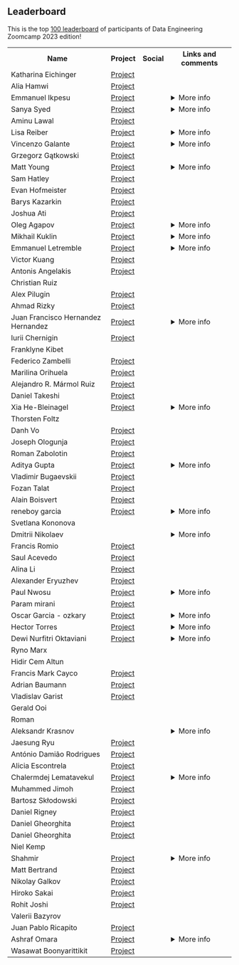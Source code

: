 ## Leaderboard 

This is the top [100 leaderboard](https://docs.google.com/spreadsheets/d/e/2PACX-1vTbL00GcdQp0bJt9wf1ROltMq7s3qyxl-NYF7Pvk79Jfxgwfn9dNWmPD_yJHTDq_Wzvps8EIr6cOKWm/pubhtml)
of participants of Data Engineering Zoomcamp 2023 edition!

<table>
<tr>
  <th>Name</th>
  <th>Project</th>
  <th>Social</th>
  <th>Links and comments</th>
</tr>
<tr>
<td>Katharina Eichinger</td>
<td><a href="https://github.com/PandaKata/dezoomcamp-project">Project</a></td>
<td> <a href="https://www.linkedin.com/in/katharina-eichinger/"><img src="https://user-images.githubusercontent.com/875246/192300614-2ce22ed5-bbc4-4684-8098-d8128d71aac5.png" height="16em" /></a> <a href="https://github.com/PandaKata"><img src="https://user-images.githubusercontent.com/875246/192300611-a606521b-cb76-4090-be8e-7cc21752b996.png" height="16em" /></a></td>
<td></td>
</tr>
<tr>
<td>Alia Hamwi</td>
<td><a href="https://github.com/AliaHa3/data-engineering-zoomcamp-project">Project</a></td>
<td> <a href="https://www.linkedin.com/in/alia-hamwi/"><img src="https://user-images.githubusercontent.com/875246/192300614-2ce22ed5-bbc4-4684-8098-d8128d71aac5.png" height="16em" /></a> <a href="https://github.com/AliaHa3"><img src="https://user-images.githubusercontent.com/875246/192300611-a606521b-cb76-4090-be8e-7cc21752b996.png" height="16em" /></a></td>
<td></td>
</tr>
<tr>
<td>Emmanuel Ikpesu</td>
<td><a href="https://github.com/uchiharon/DataTalksClub_de-zoomcamp_CapStone_Project">Project</a></td>
<td> <a href="https://www.linkedin.com/in/emmanuel-ikpesu-393708132/"><img src="https://user-images.githubusercontent.com/875246/192300614-2ce22ed5-bbc4-4684-8098-d8128d71aac5.png" height="16em" /></a> <a href="https://github.com/uchiharon"><img src="https://user-images.githubusercontent.com/875246/192300611-a606521b-cb76-4090-be8e-7cc21752b996.png" height="16em" /></a></td>
<td><details>
<summary>More info</summary>


Links:

<ul>
<li><a href="https://medium.com/@emmanarutops2/automating-data-pipelines-using-prefect-block-98d9b16f16bc">Automating Data Pipelines Using Prefect Block</a></li>
</ul></details></td>
</tr>
<tr>
<td>Sanya Syed</td>
<td><a href="https://github.com/sanyassyed/sf_eviction">Project</a></td>
<td> <a href="http://linkedin.com/in/sanyasy"><img src="https://user-images.githubusercontent.com/875246/192300614-2ce22ed5-bbc4-4684-8098-d8128d71aac5.png" height="16em" /></a> <a href="https://github.com/sanyassyed"><img src="https://user-images.githubusercontent.com/875246/192300611-a606521b-cb76-4090-be8e-7cc21752b996.png" height="16em" /></a></td>
<td><details>
<summary>More info</summary>


Links:

<ul>
<li><a href="https://resume.creddle.io/resume/1so01cu6gx7">My Resume</a></li>
</ul>

> I am excited about the prospect of securing a challenging role as a Data Engineer, where I can utilise my skills and expertise to contribute meaningfully to an organisation's data-driven initiatives. </details></td>
</tr>
<tr>
<td>Aminu Lawal</td>
<td><a href="https://github.com/zabull1/cycling_DE_project">Project</a></td>
<td> <a href="https://www.linkedin.com/in/aminu-lawal-600920100/"><img src="https://user-images.githubusercontent.com/875246/192300614-2ce22ed5-bbc4-4684-8098-d8128d71aac5.png" height="16em" /></a> <a href="https://github.com/zabull1"><img src="https://user-images.githubusercontent.com/875246/192300611-a606521b-cb76-4090-be8e-7cc21752b996.png" height="16em" /></a></td>
<td></td>
</tr>
<tr>
<td>Lisa Reiber</td>
<td><a href="https://github.com/lisallreiber/biketheft_berlin">Project</a></td>
<td> <a href="https://www.linkedin.com/in/lisareiber/"><img src="https://user-images.githubusercontent.com/875246/192300614-2ce22ed5-bbc4-4684-8098-d8128d71aac5.png" height="16em" /></a> <a href="https://github.com/lisallreiber"><img src="https://user-images.githubusercontent.com/875246/192300611-a606521b-cb76-4090-be8e-7cc21752b996.png" height="16em" /></a></td>
<td><details>
<summary>More info</summary>


Links:

<ul>
<li><a href="https://lookerstudio.google.com/u/2/reporting/8a06d083-e46f-403a-bcb0-d3ff23434e24/page/p_nmv21l7w4c">Project Dashboard</a></li>
</ul>

> always happy to connect with other data enthusiasts over topics like low-budget data engineering solutions for non-profits or AI solutions for non-profits</details></td>
</tr>
<tr>
<td>Vincenzo Galante</td>
<td><a href="https://lookerstudio.google.com/u/0/reporting/ebdf68e1-27f7-435b-8add-a4018681f801/page/BkBJD">Project</a></td>
<td> <a href="https://www.linkedin.com/in/galantevincenzo/"><img src="https://user-images.githubusercontent.com/875246/192300614-2ce22ed5-bbc4-4684-8098-d8128d71aac5.png" height="16em" /></a> <a href="https://github.com/VincenzoGalante"><img src="https://user-images.githubusercontent.com/875246/192300611-a606521b-cb76-4090-be8e-7cc21752b996.png" height="16em" /></a></td>
<td><details>
<summary>More info</summary>



> Thank you for having this course!</details></td>
</tr>
<tr>
<td>Grzegorz Gątkowski </td>
<td><a href="https://github.com/GrzegorzGatkowski/Air_Pollution_Pipeline">Project</a></td>
<td> <a href="https://www.linkedin.com/in/grzegorz-g%C4%85tkowski-811727125/"><img src="https://user-images.githubusercontent.com/875246/192300614-2ce22ed5-bbc4-4684-8098-d8128d71aac5.png" height="16em" /></a> <a href="https://github.com/GrzegorzGatkowski"><img src="https://user-images.githubusercontent.com/875246/192300611-a606521b-cb76-4090-be8e-7cc21752b996.png" height="16em" /></a></td>
<td></td>
</tr>
<tr>
<td>Matt Young</td>
<td><a href="https://github.com/directdetour/BeerReviewsDataPipeline">Project</a></td>
<td> <a href="https://www.linkedin.com/in/matt-young-11377720/"><img src="https://user-images.githubusercontent.com/875246/192300614-2ce22ed5-bbc4-4684-8098-d8128d71aac5.png" height="16em" /></a> <a href="https://github.com/directdetour"><img src="https://user-images.githubusercontent.com/875246/192300611-a606521b-cb76-4090-be8e-7cc21752b996.png" height="16em" /></a></td>
<td><details>
<summary>More info</summary>


Links:

<ul>
<li><a href="https://twitter.com/ymatty">Twitter</a></li>
</ul>

> Experienced Developer | Cloud & Data Enthusiast | Open to Cloud & Data Engineering Roles 🌩️
➜ C#, SQL, JavaScript, Python | BI, Data Analytics | AWS, Azure, GCP

Passionate about data pipelines, storage, and processing. Excited to implement advanced cloud solutions and enable data-driven insights. Seeking Data Engineering opportunities to leverage my extensive SQL/Data Analytics experience and to transition into the world of cloud-based data solutions. Let's connect and collaborate on innovative data projects! #DataEngineering #CloudTechnology</details></td>
</tr>
<tr>
<td>Sam Hatley</td>
<td><a href="https://github.com/sam-hatley/real-estate-data">Project</a></td>
<td> <a href="https://www.linkedin.com/in/samhatley/"><img src="https://user-images.githubusercontent.com/875246/192300614-2ce22ed5-bbc4-4684-8098-d8128d71aac5.png" height="16em" /></a> <a href="https://github.com/sam-hatley"><img src="https://user-images.githubusercontent.com/875246/192300611-a606521b-cb76-4090-be8e-7cc21752b996.png" height="16em" /></a></td>
<td></td>
</tr>
<tr>
<td>Evan Hofmeister</td>
<td><a href="https://github.com/EvanHofmeister/Housing-Wealth-Pipeline">Project</a></td>
<td> <a href="https://www.linkedin.com/in/evanhofmeister/"><img src="https://user-images.githubusercontent.com/875246/192300614-2ce22ed5-bbc4-4684-8098-d8128d71aac5.png" height="16em" /></a> <a href="https://github.com/EvanHofmeister"><img src="https://user-images.githubusercontent.com/875246/192300611-a606521b-cb76-4090-be8e-7cc21752b996.png" height="16em" /></a></td>
<td></td>
</tr>
<tr>
<td>Barys Kazarkin</td>
<td><a href="https://github.com/KazarkinBarys/Data_Engineering_Zoomcamp_Project">Project</a></td>
<td> <a href="https://www.linkedin.com/in/barys-kazarkin-b9904b203/"><img src="https://user-images.githubusercontent.com/875246/192300614-2ce22ed5-bbc4-4684-8098-d8128d71aac5.png" height="16em" /></a> <a href="https://github.com/KazarkinBarys"><img src="https://user-images.githubusercontent.com/875246/192300611-a606521b-cb76-4090-be8e-7cc21752b996.png" height="16em" /></a></td>
<td></td>
</tr>
<tr>
<td>Joshua Ati</td>
<td><a href="https://github.com/joshuaati/DE_airline_pipeline">Project</a></td>
<td> <a href="https://www.linkedin.com/in/joshua-ati-460750110/"><img src="https://user-images.githubusercontent.com/875246/192300614-2ce22ed5-bbc4-4684-8098-d8128d71aac5.png" height="16em" /></a> <a href="https://github.com/joshuaati"><img src="https://user-images.githubusercontent.com/875246/192300611-a606521b-cb76-4090-be8e-7cc21752b996.png" height="16em" /></a></td>
<td></td>
</tr>
<tr>
<td>Oleg Agapov</td>
<td><a href="https://github.com/oleg-agapov/de-zoomcamp-project">Project</a></td>
<td> <a href="https://www.linkedin.com/in/oagapov/"><img src="https://user-images.githubusercontent.com/875246/192300614-2ce22ed5-bbc4-4684-8098-d8128d71aac5.png" height="16em" /></a> <a href="https://github.com/oleg-agapov/"><img src="https://user-images.githubusercontent.com/875246/192300611-a606521b-cb76-4090-be8e-7cc21752b996.png" height="16em" /></a></td>
<td><details>
<summary>More info</summary>


Links:

<ul>
<li><a href="https://twitter.com/oleg_agapov_">Twitter</a></li>
<li><a href="https://olegagapov.com/">Website</a></li>
</ul></details></td>
</tr>
<tr>
<td>Mikhail Kuklin</td>
<td><a href="https://github.com/MikhailKuklin/data-pipeline-COVID19-monitoring">Project</a></td>
<td> <a href="https://www.linkedin.com/in/mikhail-kuklin-194a9544/"><img src="https://user-images.githubusercontent.com/875246/192300614-2ce22ed5-bbc4-4684-8098-d8128d71aac5.png" height="16em" /></a> <a href="https://github.com/MikhailKuklin"><img src="https://user-images.githubusercontent.com/875246/192300611-a606521b-cb76-4090-be8e-7cc21752b996.png" height="16em" /></a></td>
<td><details>
<summary>More info</summary>


Links:

<ul>
<li><a href="https://mikhailkuklin.wordpress.com">Personal webpage</a></li>
</ul></details></td>
</tr>
<tr>
<td>Emmanuel Letremble</td>
<td><a href="https://github.com/Valkea/DE_bootcamp_project">Project</a></td>
<td> <a href="https://www.linkedin.com/in/letremble"><img src="https://user-images.githubusercontent.com/875246/192300614-2ce22ed5-bbc4-4684-8098-d8128d71aac5.png" height="16em" /></a> <a href="https://github.com/Valkea"><img src="https://user-images.githubusercontent.com/875246/192300611-a606521b-cb76-4090-be8e-7cc21752b996.png" height="16em" /></a></td>
<td><details>
<summary>More info</summary>


Links:

<ul>
<li><a href="https://valkea.github.io">Portfolio</a></li>
</ul>

> Thanks to the DataTalks.Club for completing my Full Stack & Machine Learning skill sets with some extra DE knowledge.</details></td>
</tr>
<tr>
<td>Victor Kuang</td>
<td><a href="https://github.com/vykuang/toronto-service-calls-2023">Project</a></td>
<td> <a href="https://www.linkedin.com/in/vykuang/"><img src="https://user-images.githubusercontent.com/875246/192300614-2ce22ed5-bbc4-4684-8098-d8128d71aac5.png" height="16em" /></a> <a href="https://github.com/vykuang"><img src="https://user-images.githubusercontent.com/875246/192300611-a606521b-cb76-4090-be8e-7cc21752b996.png" height="16em" /></a></td>
<td></td>
</tr>
<tr>
<td>Antonis Angelakis</td>
<td><a href="https://github.com/angeanto/dezoomcamp-project-youtube">Project</a></td>
<td> <a href="https://www.linkedin.com/in/antonios-angelakis-249899101"><img src="https://user-images.githubusercontent.com/875246/192300614-2ce22ed5-bbc4-4684-8098-d8128d71aac5.png" height="16em" /></a> <a href="https://github.com/angeanto"><img src="https://user-images.githubusercontent.com/875246/192300611-a606521b-cb76-4090-be8e-7cc21752b996.png" height="16em" /></a></td>
<td></td>
</tr>
<tr>
<td>Christian Ruiz</td>
<td></td>
<td></td>
<td></td>
</tr>
<tr>
<td>Alex Pilugin</td>
<td><a href="https://github.com/skipper-com/dtc_de_course_project">Project</a></td>
<td> <a href="https://www.linkedin.com/in/alexander-pilugin/"><img src="https://user-images.githubusercontent.com/875246/192300614-2ce22ed5-bbc4-4684-8098-d8128d71aac5.png" height="16em" /></a> <a href="https://github.com/skipper-com?tab=repositories"><img src="https://user-images.githubusercontent.com/875246/192300611-a606521b-cb76-4090-be8e-7cc21752b996.png" height="16em" /></a></td>
<td></td>
</tr>
<tr>
<td>Ahmad Rizky</td>
<td><a href="https://linktr.ee/ahmdxrzky">Project</a></td>
<td> <a href="https://linkedin.com/in/ahmdxrzky"><img src="https://user-images.githubusercontent.com/875246/192300614-2ce22ed5-bbc4-4684-8098-d8128d71aac5.png" height="16em" /></a> <a href="https://github.com/ahmdxrzky"><img src="https://user-images.githubusercontent.com/875246/192300611-a606521b-cb76-4090-be8e-7cc21752b996.png" height="16em" /></a></td>
<td></td>
</tr>
<tr>
<td>Juan Francisco Hernandez Hernandez </td>
<td><a href="https://github.com/JuanPacoHernandez/TelecommDescriptive-Analysis">Project</a></td>
<td> <a href="https://www.linkedin.com/in/juan-paco-hernandez/"><img src="https://user-images.githubusercontent.com/875246/192300614-2ce22ed5-bbc4-4684-8098-d8128d71aac5.png" height="16em" /></a> <a href="https://github.com/JuanPacoHernandez"><img src="https://user-images.githubusercontent.com/875246/192300611-a606521b-cb76-4090-be8e-7cc21752b996.png" height="16em" /></a></td>
<td><details>
<summary>More info</summary>



> Thanks to Data Talks Club, it was amazing learning for me as a Career changer.</details></td>
</tr>
<tr>
<td>Iurii Chernigin</td>
<td><a href="https://github.com/iurii-chernigin/audio-streaming-data-platform">Project</a></td>
<td> <a href="https://www.linkedin.com/in/iurii-chernigin/"><img src="https://user-images.githubusercontent.com/875246/192300614-2ce22ed5-bbc4-4684-8098-d8128d71aac5.png" height="16em" /></a> <a href="https://github.com/iurii-chernigin"><img src="https://user-images.githubusercontent.com/875246/192300611-a606521b-cb76-4090-be8e-7cc21752b996.png" height="16em" /></a></td>
<td></td>
</tr>
<tr>
<td>Franklyne Kibet</td>
<td></td>
<td></td>
<td></td>
</tr>
<tr>
<td>Federico Zambelli</td>
<td><a href="https://github.com/wtfzambo/subreddit-analytics">Project</a></td>
<td> <a href="https://www.linkedin.com/in/fzambo/"><img src="https://user-images.githubusercontent.com/875246/192300614-2ce22ed5-bbc4-4684-8098-d8128d71aac5.png" height="16em" /></a> <a href="https://github.com/wtfzambo"><img src="https://user-images.githubusercontent.com/875246/192300611-a606521b-cb76-4090-be8e-7cc21752b996.png" height="16em" /></a></td>
<td></td>
</tr>
<tr>
<td>Marilina Orihuela</td>
<td><a href="https://github.com/mary435/MLA_Dashboard">Project</a></td>
<td> <a href="https://www.linkedin.com/in/marilina-orihuela/?locale=en_US"><img src="https://user-images.githubusercontent.com/875246/192300614-2ce22ed5-bbc4-4684-8098-d8128d71aac5.png" height="16em" /></a> <a href="https://github.com/mary435"><img src="https://user-images.githubusercontent.com/875246/192300611-a606521b-cb76-4090-be8e-7cc21752b996.png" height="16em" /></a></td>
<td></td>
</tr>
<tr>
<td>Alejandro R. Mármol Ruiz</td>
<td><a href="https://github.com/marmola90/dezoomcampam">Project</a></td>
<td> <a href="https://www.linkedin.com/in/alejandro-marmol-81a998167/"><img src="https://user-images.githubusercontent.com/875246/192300614-2ce22ed5-bbc4-4684-8098-d8128d71aac5.png" height="16em" /></a> <a href="https://github.com/marmola90"><img src="https://user-images.githubusercontent.com/875246/192300611-a606521b-cb76-4090-be8e-7cc21752b996.png" height="16em" /></a></td>
<td></td>
</tr>
<tr>
<td>Daniel Takeshi</td>
<td><a href="https://github.com/danietakeshi/de-zoomcamp-2023/tree/main/project">Project</a></td>
<td> <a href="https://www.linkedin.com/in/daniel-takeshi"><img src="https://user-images.githubusercontent.com/875246/192300614-2ce22ed5-bbc4-4684-8098-d8128d71aac5.png" height="16em" /></a> <a href="https://github.com/danietakeshi"><img src="https://user-images.githubusercontent.com/875246/192300611-a606521b-cb76-4090-be8e-7cc21752b996.png" height="16em" /></a></td>
<td></td>
</tr>
<tr>
<td>Xia He-Bleinagel</td>
<td><a href="https://github.com/Data-Think-2021/DE-Final-Project-CO2">Project</a></td>
<td> <a href="https://www.linkedin.com/in/xia-he-bleinagel-51773585/"><img src="https://user-images.githubusercontent.com/875246/192300614-2ce22ed5-bbc4-4684-8098-d8128d71aac5.png" height="16em" /></a> <a href="https://github.com/Data-Think-2021"><img src="https://user-images.githubusercontent.com/875246/192300611-a606521b-cb76-4090-be8e-7cc21752b996.png" height="16em" /></a></td>
<td><details>
<summary>More info</summary>


Links:

<ul>
<li><a href="https://xiahe-bleinagel.com/">Personal website</a></li>
</ul></details></td>
</tr>
<tr>
<td>Thorsten Foltz</td>
<td></td>
<td> <a href="https://www.linkedin.com/in/thorsten-foltz-a91481127/"><img src="https://user-images.githubusercontent.com/875246/192300614-2ce22ed5-bbc4-4684-8098-d8128d71aac5.png" height="16em" /></a></td>
<td></td>
</tr>
<tr>
<td>Danh Vo</td>
<td><a href="https://github.com/datavadoz/eu-airbnb">Project</a></td>
<td> <a href="https://www.linkedin.com/in/0798a811b"><img src="https://user-images.githubusercontent.com/875246/192300614-2ce22ed5-bbc4-4684-8098-d8128d71aac5.png" height="16em" /></a> <a href="https://github.com/datavadoz"><img src="https://user-images.githubusercontent.com/875246/192300611-a606521b-cb76-4090-be8e-7cc21752b996.png" height="16em" /></a></td>
<td></td>
</tr>
<tr>
<td>Joseph Ologunja</td>
<td><a href="https://github.com/Joseun/data-engineering-zoomcamp/tree/main/cohorts/2023/week_7_project">Project</a></td>
<td> <a href="https://www.linkedin.com/in/josephologunja/"><img src="https://user-images.githubusercontent.com/875246/192300614-2ce22ed5-bbc4-4684-8098-d8128d71aac5.png" height="16em" /></a> <a href="https://github.com/Joseun"><img src="https://user-images.githubusercontent.com/875246/192300611-a606521b-cb76-4090-be8e-7cc21752b996.png" height="16em" /></a></td>
<td></td>
</tr>
<tr>
<td>Roman Zabolotin</td>
<td><a href="https://github.com/rzabolotin/de_zoomcamp_2023_project">Project</a></td>
<td> <a href="https://www.linkedin.com/in/rzabolotin/"><img src="https://user-images.githubusercontent.com/875246/192300614-2ce22ed5-bbc4-4684-8098-d8128d71aac5.png" height="16em" /></a> <a href="https://github.com/rzabolotin"><img src="https://user-images.githubusercontent.com/875246/192300611-a606521b-cb76-4090-be8e-7cc21752b996.png" height="16em" /></a></td>
<td></td>
</tr>
<tr>
<td>Aditya Gupta </td>
<td><a href="https://github.com/itsadityagupta/yelposphere">Project</a></td>
<td> <a href="https://www.linkedin.com/in/itsadityagupta"><img src="https://user-images.githubusercontent.com/875246/192300614-2ce22ed5-bbc4-4684-8098-d8128d71aac5.png" height="16em" /></a> <a href="https://github.com/itsadityagupta"><img src="https://user-images.githubusercontent.com/875246/192300611-a606521b-cb76-4090-be8e-7cc21752b996.png" height="16em" /></a></td>
<td><details>
<summary>More info</summary>


Links:

<ul>
<li><a href="https://peerlist.io/itsadityagupta">Portfolio</a></li>
</ul></details></td>
</tr>
<tr>
<td>Vladimir Bugaevskii</td>
<td><a href="https://github.com/vbugaevskii/de-zoomcamp-cycling-2023">Project</a></td>
<td> <a href="https://www.linkedin.com/in/vbugaevskii/"><img src="https://user-images.githubusercontent.com/875246/192300614-2ce22ed5-bbc4-4684-8098-d8128d71aac5.png" height="16em" /></a> <a href="https://github.com/vbugaevskii"><img src="https://user-images.githubusercontent.com/875246/192300611-a606521b-cb76-4090-be8e-7cc21752b996.png" height="16em" /></a></td>
<td></td>
</tr>
<tr>
<td>Fozan Talat</td>
<td><a href="https://github.com/Fozan-Talat/divvy-bikeshare-de-project">Project</a></td>
<td> <a href="https://www.linkedin.com/in/fozan-talat/"><img src="https://user-images.githubusercontent.com/875246/192300614-2ce22ed5-bbc4-4684-8098-d8128d71aac5.png" height="16em" /></a> <a href="https://github.com/Fozan-Talat"><img src="https://user-images.githubusercontent.com/875246/192300611-a606521b-cb76-4090-be8e-7cc21752b996.png" height="16em" /></a></td>
<td></td>
</tr>
<tr>
<td>Alain Boisvert</td>
<td><a href="https://github.com/boisalai/twitter-dashboard">Project</a></td>
<td> <a href="https://www.linkedin.com/in/alain-boisvert-98b058156/"><img src="https://user-images.githubusercontent.com/875246/192300614-2ce22ed5-bbc4-4684-8098-d8128d71aac5.png" height="16em" /></a> <a href="https://github.com/boisalai"><img src="https://user-images.githubusercontent.com/875246/192300611-a606521b-cb76-4090-be8e-7cc21752b996.png" height="16em" /></a></td>
<td></td>
</tr>
<tr>
<td>reneboy garcia</td>
<td><a href="https://github.com/reneboygarcia/capstone_project_mongodb.git">Project</a></td>
<td> <a href="http://www.linkedin.com/in/eboygarcia"><img src="https://user-images.githubusercontent.com/875246/192300614-2ce22ed5-bbc4-4684-8098-d8128d71aac5.png" height="16em" /></a> <a href="https://github.com/reneboygarcia"><img src="https://user-images.githubusercontent.com/875246/192300611-a606521b-cb76-4090-be8e-7cc21752b996.png" height="16em" /></a></td>
<td><details>
<summary>More info</summary>



> "Success is not always about the grand achievements; it's about the small victories that accumulate over time." - Unknown</details></td>
</tr>
<tr>
<td>Svetlana Kononova</td>
<td></td>
<td></td>
<td></td>
</tr>
<tr>
<td>Dmitrii Nikolaev</td>
<td></td>
<td> <a href="https://www.linkedin.com/in/dnnikolaev/"><img src="https://user-images.githubusercontent.com/875246/192300614-2ce22ed5-bbc4-4684-8098-d8128d71aac5.png" height="16em" /></a> <a href="https://github.com/melvinru"><img src="https://user-images.githubusercontent.com/875246/192300611-a606521b-cb76-4090-be8e-7cc21752b996.png" height="16em" /></a></td>
<td><details>
<summary>More info</summary>


Links:

<ul>
<li><a href="https://t.me/melvinru">DN Telegram</a></li>
</ul></details></td>
</tr>
<tr>
<td>Francis Romio</td>
<td><a href="https://github.com/romiof/brazil-weather">Project</a></td>
<td> <a href="https://br.linkedin.com/in/francisromio"><img src="https://user-images.githubusercontent.com/875246/192300614-2ce22ed5-bbc4-4684-8098-d8128d71aac5.png" height="16em" /></a> <a href="https://github.com/romiof"><img src="https://user-images.githubusercontent.com/875246/192300611-a606521b-cb76-4090-be8e-7cc21752b996.png" height="16em" /></a></td>
<td></td>
</tr>
<tr>
<td>Saul Acevedo</td>
<td><a href="https://github.com/seacevedo/Solana-Pipeline">Project</a></td>
<td> <a href="https://www.linkedin.com/in/saul-acevedo-739b17122"><img src="https://user-images.githubusercontent.com/875246/192300614-2ce22ed5-bbc4-4684-8098-d8128d71aac5.png" height="16em" /></a> <a href="https://github.com/seacevedo"><img src="https://user-images.githubusercontent.com/875246/192300611-a606521b-cb76-4090-be8e-7cc21752b996.png" height="16em" /></a></td>
<td></td>
</tr>
<tr>
<td>Alina Li</td>
<td><a href="https://github.com/alinali87/de-zoomcamp-project">Project</a></td>
<td> <a href="https://www.linkedin.com/in/alinali87/"><img src="https://user-images.githubusercontent.com/875246/192300614-2ce22ed5-bbc4-4684-8098-d8128d71aac5.png" height="16em" /></a></td>
<td></td>
</tr>
<tr>
<td>Alexander Eryuzhev</td>
<td><a href="https://github.com/aeryuzhev/de-zoomcamp-project">Project</a></td>
<td> <a href="https://www.linkedin.com/in/alexander-eryuzhev/"><img src="https://user-images.githubusercontent.com/875246/192300614-2ce22ed5-bbc4-4684-8098-d8128d71aac5.png" height="16em" /></a></td>
<td></td>
</tr>
<tr>
<td>Paul Nwosu</td>
<td><a href="https://github.com/paulonye/Cloudrunjobs">Project</a></td>
<td> <a href="https://www.linkedin.com/in/nwosu-paul-1b7b2218b/"><img src="https://user-images.githubusercontent.com/875246/192300614-2ce22ed5-bbc4-4684-8098-d8128d71aac5.png" height="16em" /></a> <a href="https://github.com/paulonye"><img src="https://user-images.githubusercontent.com/875246/192300611-a606521b-cb76-4090-be8e-7cc21752b996.png" height="16em" /></a></td>
<td><details>
<summary>More info</summary>


Links:

<ul>
<li>https://medium.com/@nwosupaul141/serverless-deployment-of-a-prefect-data-pipeline-on-google-cloud-run-8c48765f2480</li>
</ul></details></td>
</tr>
<tr>
<td>Param mirani </td>
<td><a href="https://github.com/Param-29/stock-data-pipeline">Project</a></td>
<td> <a href="https://in.linkedin.com/in/param-mirani"><img src="https://user-images.githubusercontent.com/875246/192300614-2ce22ed5-bbc4-4684-8098-d8128d71aac5.png" height="16em" /></a> <a href="https://github.com/Param-29"><img src="https://user-images.githubusercontent.com/875246/192300611-a606521b-cb76-4090-be8e-7cc21752b996.png" height="16em" /></a></td>
<td></td>
</tr>
<tr>
<td>Oscar Garcia - ozkary</td>
<td><a href="https://github.com/ozkary/data-engineering-mta-turnstile/">Project</a></td>
<td> <a href="https://github.com/ozkary"><img src="https://user-images.githubusercontent.com/875246/192300611-a606521b-cb76-4090-be8e-7cc21752b996.png" height="16em" /></a></td>
<td><details>
<summary>More info</summary>


Links:

<ul>
<li><a href="https://twitter.com/ozkary">Twitter</a>  * <a href="https://www.youtube.com/channel/UCpaqmBQr8YE6ikLXXyt8D7g">You Tube</a> * <a href="https://www.ozkary.com">blog</a></li>
</ul></details></td>
</tr>
<tr>
<td>Hector Torres</td>
<td><a href="https://github.com/hdt94/dtc-de-project">Project</a></td>
<td> <a href="https://www.linkedin.com/in/hdt94/"><img src="https://user-images.githubusercontent.com/875246/192300614-2ce22ed5-bbc4-4684-8098-d8128d71aac5.png" height="16em" /></a> <a href="https://github.com/hdt94/"><img src="https://user-images.githubusercontent.com/875246/192300611-a606521b-cb76-4090-be8e-7cc21752b996.png" height="16em" /></a></td>
<td><details>
<summary>More info</summary>


Links:

<ul>
<li><a href="https://twitter.com/hdt94">Twitter @hdt94</a></li>
</ul>

> Currently looking for a position as data engineer</details></td>
</tr>
<tr>
<td>Dewi Nurfitri Oktaviani</td>
<td><a href="https://github.com/oktavianidewi/github-data-pipeline">Project</a></td>
<td> <a href="https://www.linkedin.com/in/dewi-nurfitri-oktaviani-6b450b22/"><img src="https://user-images.githubusercontent.com/875246/192300614-2ce22ed5-bbc4-4684-8098-d8128d71aac5.png" height="16em" /></a> <a href="https://github.com/oktavianidewi"><img src="https://user-images.githubusercontent.com/875246/192300611-a606521b-cb76-4090-be8e-7cc21752b996.png" height="16em" /></a></td>
<td><details>
<summary>More info</summary>


Links:

<ul>
<li><a href="https://medium.com/@oktavianidewi">medium</a></li>
</ul></details></td>
</tr>
<tr>
<td>Ryno Marx</td>
<td></td>
<td> <a href="https://www.linkedin.com/in/ryno-m-402a58120"><img src="https://user-images.githubusercontent.com/875246/192300614-2ce22ed5-bbc4-4684-8098-d8128d71aac5.png" height="16em" /></a></td>
<td></td>
</tr>
<tr>
<td>Hidir Cem Altun</td>
<td></td>
<td> <a href="https://www.linkedin.com/in/hidir-cem-altun-914aaa65/"><img src="https://user-images.githubusercontent.com/875246/192300614-2ce22ed5-bbc4-4684-8098-d8128d71aac5.png" height="16em" /></a> <a href="https://github.com/HCA97"><img src="https://user-images.githubusercontent.com/875246/192300611-a606521b-cb76-4090-be8e-7cc21752b996.png" height="16em" /></a></td>
<td></td>
</tr>
<tr>
<td>Francis Mark Cayco</td>
<td><a href="https://github.com/PeteCastle/League-of-Legends-Analytics">Project</a></td>
<td> <a href="https://www.linkedin.com/in/francis-mark-cayco-33511a190/"><img src="https://user-images.githubusercontent.com/875246/192300614-2ce22ed5-bbc4-4684-8098-d8128d71aac5.png" height="16em" /></a> <a href="https://github.com/PeteCastle"><img src="https://user-images.githubusercontent.com/875246/192300611-a606521b-cb76-4090-be8e-7cc21752b996.png" height="16em" /></a></td>
<td></td>
</tr>
<tr>
<td>Adrian Baumann</td>
<td><a href="https://github.com/adrian-baumann/dwd-temp-project">Project</a></td>
<td> <a href="https://www.linkedin.com/in/adrianbaumann/"><img src="https://user-images.githubusercontent.com/875246/192300614-2ce22ed5-bbc4-4684-8098-d8128d71aac5.png" height="16em" /></a> <a href="https://github.com/adrian-baumann"><img src="https://user-images.githubusercontent.com/875246/192300611-a606521b-cb76-4090-be8e-7cc21752b996.png" height="16em" /></a></td>
<td></td>
</tr>
<tr>
<td>Vladislav Garist</td>
<td><a href="https://github.com/garistvlad/data-engineering-zoomcamp/tree/main/week-7">Project</a></td>
<td> <a href="https://www.linkedin.com/in/vgarist/"><img src="https://user-images.githubusercontent.com/875246/192300614-2ce22ed5-bbc4-4684-8098-d8128d71aac5.png" height="16em" /></a> <a href="https://github.com/garistvlad"><img src="https://user-images.githubusercontent.com/875246/192300611-a606521b-cb76-4090-be8e-7cc21752b996.png" height="16em" /></a></td>
<td></td>
</tr>
<tr>
<td>Gerald Ooi</td>
<td></td>
<td> <a href="https://www.linkedin.com/in/geraldooi/"><img src="https://user-images.githubusercontent.com/875246/192300614-2ce22ed5-bbc4-4684-8098-d8128d71aac5.png" height="16em" /></a></td>
<td></td>
</tr>
<tr>
<td>Roman</td>
<td></td>
<td> <a href="https://www.linkedin.com/in/roman-yakovlev-86b2b4130"><img src="https://user-images.githubusercontent.com/875246/192300614-2ce22ed5-bbc4-4684-8098-d8128d71aac5.png" height="16em" /></a> <a href="https://github.com/romanyakovlev"><img src="https://user-images.githubusercontent.com/875246/192300611-a606521b-cb76-4090-be8e-7cc21752b996.png" height="16em" /></a></td>
<td></td>
</tr>
<tr>
<td>Aleksandr Krasnov</td>
<td></td>
<td> <a href="https://www.linkedin.com/in/aleksandr-krasnov/"><img src="https://user-images.githubusercontent.com/875246/192300614-2ce22ed5-bbc4-4684-8098-d8128d71aac5.png" height="16em" /></a></td>
<td><details>
<summary>More info</summary>


Links:

<ul>
<li><a href="https://www.linkedin.com/in/aleksandr-krasnov/">Open to work</a></li>
</ul></details></td>
</tr>
<tr>
<td>Jaesung Ryu</td>
<td><a href="https://github.com/Haebuk/GHArchive-Data-Pipeline-Project">Project</a></td>
<td> <a href="https://www.linkedin.com/in/jaesungryu"><img src="https://user-images.githubusercontent.com/875246/192300614-2ce22ed5-bbc4-4684-8098-d8128d71aac5.png" height="16em" /></a> <a href="https://github.com/Haebuk"><img src="https://user-images.githubusercontent.com/875246/192300611-a606521b-cb76-4090-be8e-7cc21752b996.png" height="16em" /></a></td>
<td></td>
</tr>
<tr>
<td>António Damião Rodrigues</td>
<td><a href="https://github.com/adamiaonr/de-zoomcamp-project">Project</a></td>
<td> <a href="https://www.linkedin.com/in/adamiaonrod/"><img src="https://user-images.githubusercontent.com/875246/192300614-2ce22ed5-bbc4-4684-8098-d8128d71aac5.png" height="16em" /></a> <a href="https://github.com/adamiaonr"><img src="https://user-images.githubusercontent.com/875246/192300611-a606521b-cb76-4090-be8e-7cc21752b996.png" height="16em" /></a></td>
<td></td>
</tr>
<tr>
<td>Alicia Escontrela</td>
<td><a href="https://github.com/aliescont/dezoomcamp-project">Project</a></td>
<td> <a href="https://www.linkedin.com/in/alicia-escontrela/"><img src="https://user-images.githubusercontent.com/875246/192300614-2ce22ed5-bbc4-4684-8098-d8128d71aac5.png" height="16em" /></a> <a href="https://github.com/aliescont"><img src="https://user-images.githubusercontent.com/875246/192300611-a606521b-cb76-4090-be8e-7cc21752b996.png" height="16em" /></a></td>
<td></td>
</tr>
<tr>
<td>Chalermdej Lematavekul</td>
<td><a href="https://github.com/Chalermdej-l/Final_Project_FredETE">Project</a></td>
<td> <a href="https://www.linkedin.com/in/chalermdej-l/"><img src="https://user-images.githubusercontent.com/875246/192300614-2ce22ed5-bbc4-4684-8098-d8128d71aac5.png" height="16em" /></a> <a href="https://github.com/Chalermdej-l?tab=repositories"><img src="https://user-images.githubusercontent.com/875246/192300611-a606521b-cb76-4090-be8e-7cc21752b996.png" height="16em" /></a></td>
<td><details>
<summary>More info</summary>



> Thank you so much for the course. Learn so many thing from here.</details></td>
</tr>
<tr>
<td>Muhammed Jimoh</td>
<td><a href="https://github.com/Manny-97/DE-ZOOMCAMP-PROJECT">Project</a></td>
<td> <a href="https://www.linkedin.com/in/%F0%9F%91%A8%F0%9F%8F%BE%E2%80%8D%F0%9F%92%BB-muhammed-jimoh-45120a14a/"><img src="https://user-images.githubusercontent.com/875246/192300614-2ce22ed5-bbc4-4684-8098-d8128d71aac5.png" height="16em" /></a> <a href="https://github.com/Manny-97"><img src="https://user-images.githubusercontent.com/875246/192300611-a606521b-cb76-4090-be8e-7cc21752b996.png" height="16em" /></a></td>
<td></td>
</tr>
<tr>
<td>Bartosz Skłodowski</td>
<td><a href="https://github.com/bartoszsklodowski/de_zoomcamp_project">Project</a></td>
<td> <a href="https://www.linkedin.com/in/bartosz-sk%C5%82odowski/?locale=en_US"><img src="https://user-images.githubusercontent.com/875246/192300614-2ce22ed5-bbc4-4684-8098-d8128d71aac5.png" height="16em" /></a> <a href="https://github.com/bartoszsklodowski"><img src="https://user-images.githubusercontent.com/875246/192300611-a606521b-cb76-4090-be8e-7cc21752b996.png" height="16em" /></a></td>
<td></td>
</tr>
<tr>
<td>Daniel Rigney</td>
<td><a href="https://github.com/danielyrigney/USDA-Data-Pipeline">Project</a></td>
<td> <a href="https://www.linkedin.com/in/daniel-rigney-data/"><img src="https://user-images.githubusercontent.com/875246/192300614-2ce22ed5-bbc4-4684-8098-d8128d71aac5.png" height="16em" /></a> <a href="https://github.com/danielyrigney"><img src="https://user-images.githubusercontent.com/875246/192300611-a606521b-cb76-4090-be8e-7cc21752b996.png" height="16em" /></a></td>
<td></td>
</tr>
<tr>
<td>Daniel Gheorghita</td>
<td><a href="https://github.com/daniel-gheorghita/dezoomcamp/tree/main/7_project_Belgium_housing_market">Project</a></td>
<td> <a href="https://www.linkedin.com/in/daniel-gheorghita-4a59903a/"><img src="https://user-images.githubusercontent.com/875246/192300614-2ce22ed5-bbc4-4684-8098-d8128d71aac5.png" height="16em" /></a> <a href="https://github.com/daniel-gheorghita"><img src="https://user-images.githubusercontent.com/875246/192300611-a606521b-cb76-4090-be8e-7cc21752b996.png" height="16em" /></a></td>
<td></td>
</tr>
<tr>
<td>Daniel Gheorghita</td>
<td><a href="https://github.com/daniel-gheorghita/belgian_housing_buy_vs_rent">Project</a></td>
<td> <a href="https://www.linkedin.com/in/daniel-gheorghita-4a59903a/"><img src="https://user-images.githubusercontent.com/875246/192300614-2ce22ed5-bbc4-4684-8098-d8128d71aac5.png" height="16em" /></a> <a href="https://github.com/daniel-gheorghita"><img src="https://user-images.githubusercontent.com/875246/192300611-a606521b-cb76-4090-be8e-7cc21752b996.png" height="16em" /></a></td>
<td></td>
</tr>
<tr>
<td>Niel Kemp</td>
<td></td>
<td> <a href="https://www.linkedin.com/in/nielkemp/"><img src="https://user-images.githubusercontent.com/875246/192300614-2ce22ed5-bbc4-4684-8098-d8128d71aac5.png" height="16em" /></a></td>
<td></td>
</tr>
<tr>
<td>Shahmir</td>
<td><a href="https://github.com/Light2Dark/quality-of-life">Project</a></td>
<td> <a href="https://www.linkedin.com/in/shahmir-varqha"><img src="https://user-images.githubusercontent.com/875246/192300614-2ce22ed5-bbc4-4684-8098-d8128d71aac5.png" height="16em" /></a> <a href="https://github.com/Light2Dark"><img src="https://user-images.githubusercontent.com/875246/192300611-a606521b-cb76-4090-be8e-7cc21752b996.png" height="16em" /></a></td>
<td><details>
<summary>More info</summary>


Links:

<ul>
<li><a href="https://smolwaffle.com">Portfolio</a></li>
</ul>

> I've added a bunch of new features since the reviews! Check it out</details></td>
</tr>
<tr>
<td>Matt Bertrand</td>
<td><a href="https://github.com/mbertrand/eo-climate-pipeline">Project</a></td>
<td> <a href="https://www.linkedin.com/in/bertrandmatt/"><img src="https://user-images.githubusercontent.com/875246/192300614-2ce22ed5-bbc4-4684-8098-d8128d71aac5.png" height="16em" /></a> <a href="https://github.com/mbertrand"><img src="https://user-images.githubusercontent.com/875246/192300611-a606521b-cb76-4090-be8e-7cc21752b996.png" height="16em" /></a></td>
<td></td>
</tr>
<tr>
<td>Nikolay Galkov</td>
<td><a href="https://github.com/ngalkov/DEZoomcamp_project">Project</a></td>
<td> <a href="https://www.linkedin.com/in/nikolay-galkov/"><img src="https://user-images.githubusercontent.com/875246/192300614-2ce22ed5-bbc4-4684-8098-d8128d71aac5.png" height="16em" /></a> <a href="https://github.com/ngalkov"><img src="https://user-images.githubusercontent.com/875246/192300611-a606521b-cb76-4090-be8e-7cc21752b996.png" height="16em" /></a></td>
<td></td>
</tr>
<tr>
<td>Hiroko Sakai</td>
<td><a href="https://github.com/hirobo/world-earthquake">Project</a></td>
<td> <a href="https://www.linkedin.com/in/hirokos/"><img src="https://user-images.githubusercontent.com/875246/192300614-2ce22ed5-bbc4-4684-8098-d8128d71aac5.png" height="16em" /></a> <a href="https://github.com/hirobo"><img src="https://user-images.githubusercontent.com/875246/192300611-a606521b-cb76-4090-be8e-7cc21752b996.png" height="16em" /></a></td>
<td></td>
</tr>
<tr>
<td>Rohit Joshi</td>
<td><a href="https://github.com/Rohitjoshi07/FHVDataAnalysis">Project</a></td>
<td> <a href="https://www.linkedin.com/in/rohit-joshi09"><img src="https://user-images.githubusercontent.com/875246/192300614-2ce22ed5-bbc4-4684-8098-d8128d71aac5.png" height="16em" /></a> <a href="https://github.com/RohitJoshi07"><img src="https://user-images.githubusercontent.com/875246/192300611-a606521b-cb76-4090-be8e-7cc21752b996.png" height="16em" /></a></td>
<td></td>
</tr>
<tr>
<td>Valerii Bazyrov</td>
<td></td>
<td> <a href="https://www.linkedin.com/in/lantenak/"><img src="https://user-images.githubusercontent.com/875246/192300614-2ce22ed5-bbc4-4684-8098-d8128d71aac5.png" height="16em" /></a> <a href="https://github.com/lantenak"><img src="https://user-images.githubusercontent.com/875246/192300611-a606521b-cb76-4090-be8e-7cc21752b996.png" height="16em" /></a></td>
<td></td>
</tr>
<tr>
<td>Juan Pablo Ricapito</td>
<td><a href="https://github.com/EzicStar/BA-turnstiles-pipeline">Project</a></td>
<td> <a href="https://www.linkedin.com/in/juan-pablo-ricapito-112332186/"><img src="https://user-images.githubusercontent.com/875246/192300614-2ce22ed5-bbc4-4684-8098-d8128d71aac5.png" height="16em" /></a> <a href="https://github.com/EzicStar"><img src="https://user-images.githubusercontent.com/875246/192300611-a606521b-cb76-4090-be8e-7cc21752b996.png" height="16em" /></a></td>
<td></td>
</tr>
<tr>
<td>Ashraf Omara</td>
<td><a href="https://github.com/AshrafOmara12/Ukraine-Conflict-Twitter-Data-Pipeline">Project</a></td>
<td> <a href="https://www.linkedin.com/in/ashraf-omara-48294a106/"><img src="https://user-images.githubusercontent.com/875246/192300614-2ce22ed5-bbc4-4684-8098-d8128d71aac5.png" height="16em" /></a> <a href="https://github.com/AshrafOmara12"><img src="https://user-images.githubusercontent.com/875246/192300611-a606521b-cb76-4090-be8e-7cc21752b996.png" height="16em" /></a></td>
<td><details>
<summary>More info</summary>



> I need to thank all of the data club community for this amazing contribution. </details></td>
</tr>
<tr>
<td>Wasawat Boonyarittikit</td>
<td><a href="https://github.com/ChungWasawat/dtc_de_project">Project</a></td>
<td> <a href="https://www.linkedin.com/in/wasawat-boonyarittikit-b1698b179/"><img src="https://user-images.githubusercontent.com/875246/192300614-2ce22ed5-bbc4-4684-8098-d8128d71aac5.png" height="16em" /></a> <a href="https://github.com/ChungWasawat"><img src="https://user-images.githubusercontent.com/875246/192300611-a606521b-cb76-4090-be8e-7cc21752b996.png" height="16em" /></a></td>
<td></td>
</tr>
</table>
